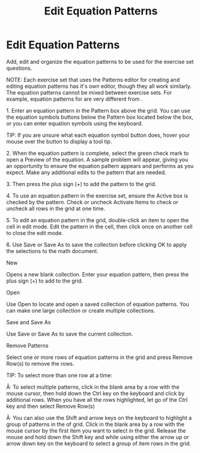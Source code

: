 ﻿---
title: Edit Equation Patterns
category: reference
---

# Edit Equation Patterns

Add, edit and organize the equation patterns to be used for the exercise set questions.

NOTE: Each exercise set that uses the Patterns editor for creating and editing equation patterns has it's own editor, though they all work similarly. The equation patterns cannot be mixed between exercise sets. For example, equation patterns for are very different from .

1\. Enter an equation pattern in the Pattern box above the grid. You can use the equation symbols buttons below the Pattern box located below the box, or you can enter equation symbols using the keyboard.

TIP: If you are unsure what each equation symbol button does, hover your mouse over the button to display a tool tip.

2\. When the equation pattern is complete, select the green check mark to open a Preview of the equation. A sample problem will appear, giving you an opportunity to ensure the equation pattern appears and performs as you expect. Make any additional edits to the pattern that are needed.

3\. Then press the plus sign (+) to add the pattern to the grid.

4\. To use an equation pattern in the exercise set, ensure the Active box is checked by the pattern. Check or uncheck Activate Items to check or uncheck all rows in the grid at one time.

5\. To edit an equation pattern in the grid, double-click an item to open the cell in edit mode. Edit the pattern in the cell, then click once on another cell to close the edit mode.

6\. Use Save or Save As to save the collection before clicking OK to apply the selections to the math document.

New

Opens a new blank collection. Enter your equation pattern, then press the plus sign (+) to add to the grid.

Open

Use Open to locate and open a saved collection of equation patterns. You can make one large collection or create multiple collections.

Save and Save As

Use Save or Save As to save the current collection.

Remove Patterns

Select one or more rows of equation patterns in the grid and press Remove Row(s) to remove the rows.

TIP: To select more than one row at a time:

Â· To select multiple patterns, click in the blank area by a row with the mouse cursor, then hold down the Ctrl key on the keyboard and click by additional rows. When you have all the rows highlighted, let go of the Ctrl key and then select Remove Row(s)

Â· You can also use the Shift and arrow keys on the keyboard to highlight a group of patterns in the of grid. Click in the blank area by a row with the mouse cursor by the first item you want to select in the grid. Release the mouse and hold down the Shift key and while using either the arrow up or arrow down key on the keyboard to select a group of item rows in the grid.

